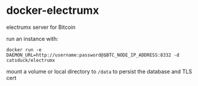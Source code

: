 # docker-electrumx

electrumx server for Bitcoin

run an instance with:
```
docker run -e DAEMON_URL=http://username:password@$BTC_NODE_IP_ADDRESS:8332 -d catsduck/electrumx
```

mount a volume or local directory to `/data` to persist the database and TLS cert
